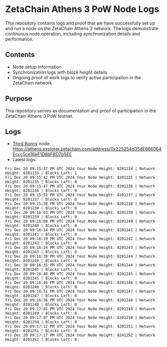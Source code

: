# ZetaChain Athens 3 PoW Node Logs
This repository contains logs and proof that we have successfully set up and run a node on the ZetaChain Athens 3 network. The logs demonstrate continuous node operation, including synchronization details and performance.

## Contents
- Node setup information
- Synchronization logs with block height details
- Ongoing proof of work logs to verify active participation in the ZetaChain network

## Purpose
This repository serves as documentation and proof of participation in the ZetaChain Athens 3 PoW testnet.

## Logs

- [Third Bunny](https://thirdbunny.xyz/) node: https://athens.explorer.zetachain.com/address/0x225254d35dE666064Eccc5ce16eF1D8bF8D7b5EE
- Latest logs:
```
Fri Dec 20 09:15:37 PM UTC 2024 Your Node Height: 8201234 | Network Height: 8201235 | Blocks Left: 1
Fri Dec 20 09:15:42 PM UTC 2024 Your Node Height: 8201235 | Network Height: 8201235 | Blocks Left: 0
Fri Dec 20 09:15:47 PM UTC 2024 Your Node Height: 8201236 | Network Height: 8201236 | Blocks Left: 0
Fri Dec 20 09:15:53 PM UTC 2024 Your Node Height: 8201237 | Network Height: 8201237 | Blocks Left: 0
Fri Dec 20 09:15:58 PM UTC 2024 Your Node Height: 8201238 | Network Height: 8201238 | Blocks Left: 0
Fri Dec 20 09:16:03 PM UTC 2024 Your Node Height: 8201239 | Network Height: 8201239 | Blocks Left: 0
Fri Dec 20 09:16:08 PM UTC 2024 Your Node Height: 8201240 | Network Height: 8201240 | Blocks Left: 0
Fri Dec 20 09:16:14 PM UTC 2024 Your Node Height: 8201241 | Network Height: 8201241 | Blocks Left: 0
Fri Dec 20 09:16:19 PM UTC 2024 Your Node Height: 8201242 | Network Height: 8201242 | Blocks Left: 0
Fri Dec 20 09:16:24 PM UTC 2024 Your Node Height: 8201243 | Network Height: 8201243 | Blocks Left: 0
Fri Dec 20 09:16:30 PM UTC 2024 Your Node Height: 8201244 | Network Height: 8201244 | Blocks Left: 0
Fri Dec 20 09:16:35 PM UTC 2024 Your Node Height: 8201244 | Network Height: 8201245 | Blocks Left: 1
Fri Dec 20 09:16:40 PM UTC 2024 Your Node Height: 8201245 | Network Height: 8201245 | Blocks Left: 0
Fri Dec 20 09:16:46 PM UTC 2024 Your Node Height: 8201246 | Network Height: 8201246 | Blocks Left: 0
Fri Dec 20 09:16:51 PM UTC 2024 Your Node Height: 8201247 | Network Height: 8201247 | Blocks Left: 0
Fri Dec 20 09:16:56 PM UTC 2024 Your Node Height: 8201248 | Network Height: 8201248 | Blocks Left: 0
Fri Dec 20 09:17:01 PM UTC 2024 Your Node Height: 8201249 | Network Height: 8201249 | Blocks Left: 0
Fri Dec 20 09:17:07 PM UTC 2024 Your Node Height: 8201250 | Network Height: 8201250 | Blocks Left: 0
Fri Dec 20 09:17:12 PM UTC 2024 Your Node Height: 8201251 | Network Height: 8201251 | Blocks Left: 0
Fri Dec 20 09:17:17 PM UTC 2024 Your Node Height: 8201252 | Network Height: 8201252 | Blocks Left: 0
```
